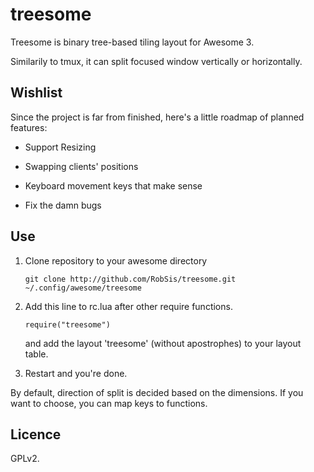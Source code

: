 treesome
========

Treesome is binary tree-based tiling layout for Awesome 3.

Similarily to tmux, it can split focused window vertically or horizontally.


Wishlist
--------

Since the project is far from finished, here's a little
roadmap of planned features:

  * Support Resizing

  * Swapping clients' positions

  * Keyboard movement keys that make sense

  * Fix the damn bugs


Use
---

1. Clone repository to your awesome directory

    `git clone http://github.com/RobSis/treesome.git ~/.config/awesome/treesome`

2. Add this line to rc.lua after other require functions.

    `require("treesome")`

   and add the layout 'treesome' (without apostrophes) to your layout table.

3. Restart and you're done.

By default, direction of split is decided based on the dimensions.
If you want to choose, you can map keys to functions.

## Licence

GPLv2.
